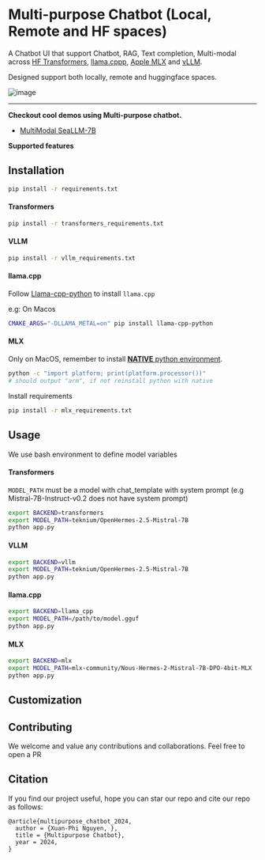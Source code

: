# Multi-purpose Chatbot (Local, Remote and HF spaces)

A Chatbot UI that support Chatbot, RAG, Text completion, Multi-modal across [HF Transformers](https://github.com/huggingface/transformers), [llama.cppp](https://github.com/ggerganov/llama.cpp), [Apple MLX](https://github.com/ml-explore/mlx) and [vLLM](https://github.com/vllm-project/vllm).

Designed support both locally, remote and huggingface spaces.

![image](assets/image_doc_rag.gif)

---

**Checkout cool demos using Multi-purpose chatbot.**
- [MultiModal SeaLLM-7B](https://huggingface.co/spaces/SeaLLMs/SeaLLM-7B)

**Supported features**



## Installation

```bash
pip install -r requirements.txt
```

#### Transformers
```bash
pip install -r transformers_requirements.txt
```


#### VLLM
```bash
pip install -r vllm_requirements.txt
```


#### llama.cpp
Follow [Llama-cpp-python](https://llama-cpp-python.readthedocs.io/en/latest/#installation) to install `llama.cpp`

e.g: On Macos
```bash
CMAKE_ARGS="-DLLAMA_METAL=on" pip install llama-cpp-python
```


#### MLX

Only on MacOS, remember to install [**NATIVE** python environment](https://ml-explore.github.io/mlx/build/html/install.html).

```bash
python -c "import platform; print(platform.processor())"
# should output "arm", if not reinstall python with native
```

Install requirements
```bash
pip install -r mlx_requirements.txt
```


## Usage

We use bash environment to define model variables

#### Transformers

`MODEL_PATH` must be a model with chat_template with system prompt (e.g Mistral-7B-Instruct-v0.2 does not have system prompt)

```bash
export BACKEND=transformers
export MODEL_PATH=teknium/OpenHermes-2.5-Mistral-7B
python app.py
```


#### VLLM

```bash
export BACKEND=vllm
export MODEL_PATH=teknium/OpenHermes-2.5-Mistral-7B
python app.py
```


#### llama.cpp

```bash
export BACKEND=llama_cpp
export MODEL_PATH=/path/to/model.gguf
python app.py
```


#### MLX

```bash
export BACKEND=mlx
export MODEL_PATH=mlx-community/Nous-Hermes-2-Mistral-7B-DPO-4bit-MLX
python app.py
```


## Customization



## Contributing

We welcome and value any contributions and collaborations. Feel free to open a PR


## Citation

If you find our project useful, hope you can star our repo and cite our repo as follows:
```
@article{multipurpose_chatbot_2024,
  author = {Xuan-Phi Nguyen, },
  title = {Multipurpose Chatbot},
  year = 2024,
}